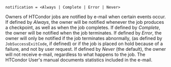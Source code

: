     notification = <Always | Complete | Error | Never>

Owners of HTCondor jobs are notified by e-mail when certain events
occur. If defined by *Always*, the owner will be notified whenever the
job produces a checkpoint, as well as when the job completes. If defined
by *Complete*, the owner will be notified when the job terminates. If
defined by *Error*, the owner will only be notified if the job
terminates abnormally, (as defined by `JobSuccessExitCode`, if defined)
or if the job is placed on hold because of a failure, and not by user
request. If defined by *Never* (the default), the owner will not receive
e-mail, regardless to what happens to the job. The HTCondor User's
manual documents statistics included in the e-mail.
